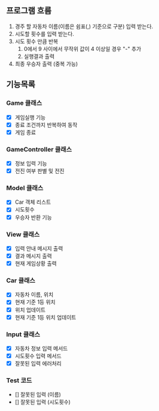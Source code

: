 ## 프로그램 흐름
1. 경주 할 자동차 이름(이름은 쉼표(,) 기준으로 구분) 입력 받는다.
2. 시도할 횟수를 입력 받는다.
3. 시도 횟수 만큼 반복
   1. 0에서 9 사이에서 무작위 값이 4 이상일 경우 "-" 추가
   2. 실행결과 출력
4. 최종 우승자 출력 (중복 가능)

## 기능목록

### Game 클래스
- [x] 게임실행 기능
- [x] 종료 조건까지 반복하여 동작
- [x] 게임 종료

### GameController 클래스
- [x] 정보 입력 기능
- [x] 전진 여부 판별 및 전진

### Model 클래스
- [x] Car 객체 리스트
- [x] 시도횟수
- [x] 우승자 반환 기능

### View 클래스
- [x] 입력 안내 메시지 출력
- [x] 결과 메시지 출력
- [x] 현재 게임상황 출력

### Car 클래스
- [x] 자동차 이름, 위치
- [x] 현재 기준 1등 위치
- [x] 위치 업데이트
- [x] 현재 기준 1등 위치 업데이트

### Input 클래스
- [x] 자동차 정보 입력 메서드
- [x] 시도횟수 입력 메서드
- [x] 잘못된 입력 에러처리

### Test 코드
- [] 잘못된 입력 (이름)
- [] 잘못된 입력 (시도횟수)